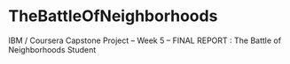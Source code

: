 # TheBattleOfNeighborhoods
IBM / Coursera Capstone Project – Week 5 – FINAL REPORT : The Battle of Neighborhoods Student

